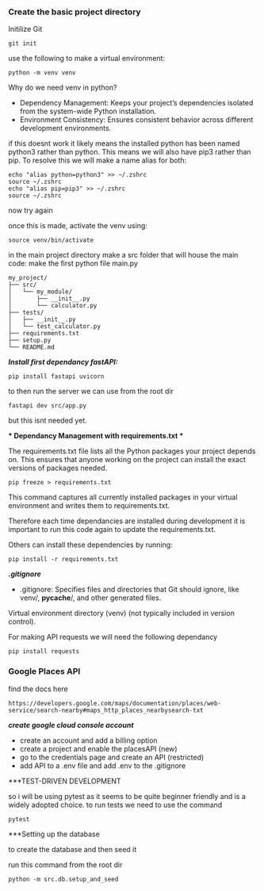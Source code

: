 ### Create the basic project directory

Initilize Git

```
git init
```

use the following to make a virtual environment:

```
python -m venv venv
```

Why do we need venv in python?

- Dependency Management: Keeps your project’s dependencies isolated from the system-wide Python installation.
- Environment Consistency: Ensures consistent behavior across different development environments.

if this doesnt work it likely means the installed python has been named python3 rather than python. This means we will also have pip3 rather than pip. To resolve this we will make a name alias for both:

```
echo "alias python=python3" >> ~/.zshrc
source ~/.zshrc
echo "alias pip=pip3" >> ~/.zshrc
source ~/.zshrc
```

now try again

once this is made, activate the venv using:

```
source venv/bin/activate
```

in the main project directory make a src folder that will house the main code:
make the first python file main.py

```
my_project/
├── src/
│   └── my_module/
│       ├── __init__.py
│       └── calculator.py
├── tests/
│   ├── __init__.py
│   └── test_calculator.py
├── requirements.txt
├── setup.py
└── README.md
```

**_Install first dependancy fastAPI:_**

```
pip install fastapi uvicorn
```

to then run the server we can use from the root dir

```
fastapi dev src/app.py
```

but this isnt needed yet.

**\* Dependancy Management with requirements.txt \***

The requirements.txt file lists all the Python packages your project depends on. This ensures that anyone working on the project can install the exact versions of packages needed.

```
pip freeze > requirements.txt
```

This command captures all currently installed packages in your virtual environment and writes them to requirements.txt.

Therefore each time dependancies are installed during development it is important to run this code again to update the requirements.txt.

Others can install these dependencies by running:

```
pip install -r requirements.txt
```

**_.gitignore_**

- .gitignore: Specifies files and directories that Git should ignore, like venv/, **pycache**/, and other generated files.

Virtual environment directory (venv) (not typically included in version control).

For making API requests we will need the following dependancy

```
pip install requests
```

### Google Places API

find the docs here

```
https://developers.google.com/maps/documentation/places/web-service/search-nearby#maps_http_places_nearbysearch-txt
```

**_create google cloud console account_**

- create an account and add a billing option
- create a project and enable the placesAPI (new)
- go to the credentials page and create an API (restricted)
- add API to a .env file and add .env to the .gitignore

\*\*\*TEST-DRIVEN DEVELOPMENT

so i will be using pytest as it seems to be quite beginner friendly and is a widely adopted choice.
to run tests we need to use the command

```
pytest
```

\*\*\*Setting up the database

to create the database and then seed it

run this command from the root dir

```
python -m src.db.setup_and_seed
```
